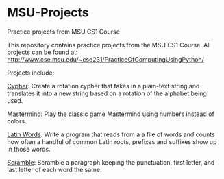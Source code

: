 MSU-Projects
============

Practice projects from MSU CS1 Course

This repository contains practice projects from the MSU CS1 Course. All projects can be found at: http://www.cse.msu.edu/~cse231/PracticeOfComputingUsingPython/

Projects include:

<a href="cypher_project04.pdf">Cypher</a>: Create a rotation cypher that takes in a plain-text string and translates it into a new string based on a rotation of the alphabet being used. 

<a href="mastermind_project04.pdf">Mastermind</a>: Play the classic game Mastermind using numbers instead of colors. 

<a href="latin_proj05.pdf">Latin Words</a>: Write a program that reads from a a file of words and counts how often a handful of common Latin roots, prefixes and suffixes show up in those words.

<a href="scramble_project06.pdf">Scramble</a>: Scramble a paragraph keeping the punctuation, first letter, and last letter of each word the same.
